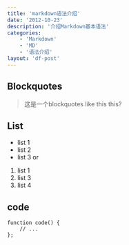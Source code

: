 ```yaml
---
title: 'markdown语法介绍'
date: '2012-10-23'
description: '介绍Markdown基本语法'
categories:
    - 'Markdown'
    - 'MD'
    - '语法介绍'
layout: 'df-post'
---
```


## Blockquotes
>  这是一个blockquotes
>  like this
>  this?

## List
* list 1
* list 2
* list 3
or

1. list 1
5. list 3
3. list 4

## code
    function code() {
        // ...
    };
